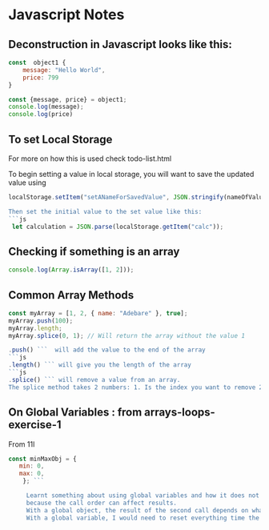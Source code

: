 # Javascript Notes

## Deconstruction in Javascript looks like this:

```js
const  object1 {
    message: "Hello World",
    price: 799
}

const {message, price} = object1;
console.log(message);
console.log(price)
```

## To set Local Storage

For more on how this is used check todo-list.html

To begin setting a value in local storage, you will want to save the updated value using

````js
localStorage.setItem("setANameForSavedValue", JSON.stringify(nameOfValue))```

Then set the initial value to the set value like this:
```js
 let calculation = JSON.parse(localStorage.getItem("calc"));
````

## Checking if something is an array

```js
console.log(Array.isArray([1, 2]));
```

## Common Array Methods

```js
const myArray = [1, 2, { name: "Adebare" }, true];
myArray.push(100);
myArray.length;
myArray.splice(0, 1); // Will return the array without the value 1
```

````js
.push() ```  will add the value to the end of the array
```js
.length() ``` will give you the length of the array
```js
.splice() ``` will remove a value from an array.
The splice method takes 2 numbers: 1. Is the index you want to remove 2. Number of values you want to remove.
````

## On Global Variables : from arrays-loops-exercise-1

From 11l

````js
const minMaxObj = {
   min: 0,
   max: 0,
    }; ```

     Learnt something about using global variables and how it does not work in this case
     because the call order can affect results.
     With a global object, the result of the second call depends on what happened in the first call.
     With a global variable, I would need to reset everything time the function is called.

````

